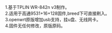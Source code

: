 1.基于TPLIN WR-842n v3制作。<br>
2.适用于高通9531+16+128固件,breed下可直接刷入。<br>
3.openwrt原版增加usb支持，挂u盘、无线网卡。<br>
4.固件无任何修改，原版原码。<br>
